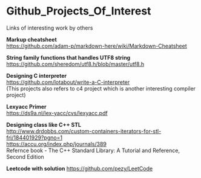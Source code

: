 # Github_Projects_Of_Interest
Links of interesting work by others

**Markup cheatsheet**<br>
https://github.com/adam-p/markdown-here/wiki/Markdown-Cheatsheet

**String family functions that handles UTF8 string**<br>
https://github.com/sheredom/utf8.h/blob/master/utf8.h

**Designing C interpreter** <br>
https://github.com/lotabout/write-a-C-interpreter <br>
(This projects also refers to c4 project which is another interesting compiler project)

**Lexyacc Primer** <br>
https://ds9a.nl/lex-yacc/cvs/lexyacc.pdf

**Designing class like C++ STL** <br>
http://www.drdobbs.com/custom-containers-iterators-for-stl-fri/184401929?pgno=1 <br>
https://accu.org/index.php/journals/389 <br>
Refernce book - The C++ Standard Library: A Tutorial and Reference, Second Edition <br>

**Leetcode with solution**
https://github.com/pezy/LeetCode
